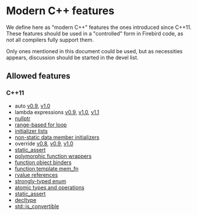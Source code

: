 # Modern C++ features

We define here as "modern C++" features the ones introduced since C++11. These features should be used in a "controlled" form in Firebird code, as not all compilers fully support them.

Only ones mentioned in this document could be used, but as necessities appears, discussion should be started in the devel list.

## Allowed features

### C++11

- auto [v0.9](http://www.open-std.org/jtc1/sc22/wg21/docs/papers/2006/n1984.pdf), [v1.0](http://www.open-std.org/jtc1/sc22/wg21/docs/papers/2008/n2546.htm)
- lambda expressions [v0.9](http://www.open-std.org/jtc1/sc22/wg21/docs/papers/2008/n2550.pdf), [v1.0](http://www.open-std.org/jtc1/sc22/wg21/docs/papers/2008/n2658.pdf), [v1.1](http://www.open-std.org/jtc1/sc22/wg21/docs/papers/2009/n2927.pdf)
- [nullptr](http://www.open-std.org/jtc1/sc22/wg21/docs/papers/2007/n2431.pdf)
- [range-based for loop](http://www.open-std.org/jtc1/sc22/wg21/docs/papers/2009/n2930.html)
- [initializer lists](http://www.open-std.org/jtc1/sc22/wg21/docs/papers/2008/n2672.htm)
- [non-static data member initializers](http://www.open-std.org/jtc1/sc22/wg21/docs/papers/2008/n2756.htm)
- override [v0.8](http://www.open-std.org/jtc1/sc22/wg21/docs/papers/2009/n2928.htm), [v0.9](http://www.open-std.org/jtc1/sc22/wg21/docs/papers/2010/n3206.htm), [v1.0](http://www.open-std.org/jtc1/sc22/wg21/docs/papers/2011/n3272.htm)
- [static_assert](http://www.open-std.org/jtc1/sc22/wg21/docs/papers/2004/n1720.html)
- [polymorphic function wrappers](http://www.open-std.org/jtc1/sc22/wg21/docs/papers/2002/n1402.html)
- [function object binders](http://www.open-std.org/jtc1/sc22/wg21/docs/papers/2003/n1455.htm)
- [function template mem_fn](http://www.open-std.org/jtc1/sc22/wg21/docs/papers/2003/n1432.htm)
- [rvalue references](http://www.open-std.org/jtc1/sc22/wg21/docs/papers/2006/n2027.html)
- [strongly-typed enum](http://www.open-std.org/jtc1/sc22/wg21/docs/papers/2007/n2347.pdf)
- [atomic types and operations](http://www.open-std.org/jtc1/sc22/wg21/docs/papers/2007/n2427.html)
- [static_assert](http://www.open-std.org/jtc1/sc22/wg21/docs/papers/2004/n1720.html)
- [decltype](https://en.cppreference.com/w/cpp/language/decltype)
- [std::is_convertible](https://en.cppreference.com/w/cpp/types/is_convertible)
